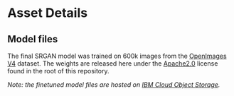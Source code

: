 # Asset Details

## Model files

The final SRGAN model was trained on 600k images from the [OpenImages V4](https://storage.googleapis.com/openimages/web/index.html) dataset. The weights are released here under the [Apache2.0](https://www.apache.org/licenses/LICENSE-2.0) license found in the root of this repository.

_Note: the finetuned model files are hosted on [IBM Cloud Object Storage](http://max-assets.s3.us.cloud-object-storage.appdomain.cloud/max-image-resolution-enhancer/1.0/assets.tar.gz)._